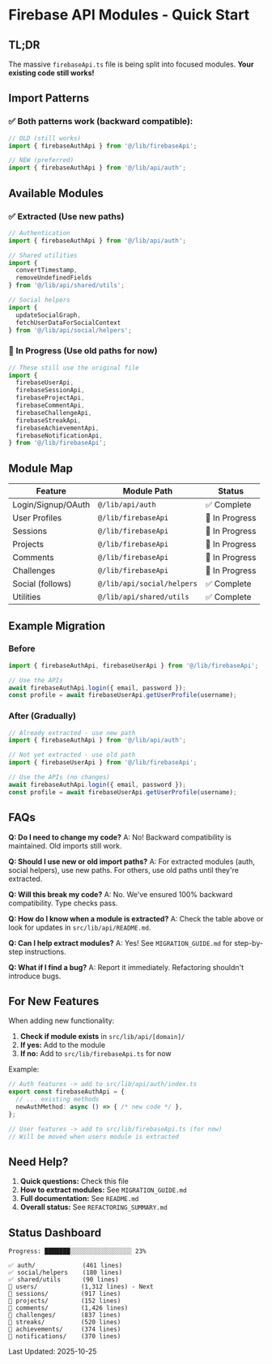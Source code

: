 # Firebase API Modules - Quick Start

## TL;DR

The massive `firebaseApi.ts` file is being split into focused modules. **Your existing code still works!**

## Import Patterns

### ✅ Both patterns work (backward compatible):

```typescript
// OLD (still works)
import { firebaseAuthApi } from '@/lib/firebaseApi';

// NEW (preferred)
import { firebaseAuthApi } from '@/lib/api/auth';
```

## Available Modules

### ✅ Extracted (Use new paths)

```typescript
// Authentication
import { firebaseAuthApi } from '@/lib/api/auth';

// Shared utilities
import {
  convertTimestamp,
  removeUndefinedFields
} from '@/lib/api/shared/utils';

// Social helpers
import {
  updateSocialGraph,
  fetchUserDataForSocialContext
} from '@/lib/api/social/helpers';
```

### 🚧 In Progress (Use old paths for now)

```typescript
// These still use the original file
import {
  firebaseUserApi,
  firebaseSessionApi,
  firebaseProjectApi,
  firebaseCommentApi,
  firebaseChallengeApi,
  firebaseStreakApi,
  firebaseAchievementApi,
  firebaseNotificationApi,
} from '@/lib/firebaseApi';
```

## Module Map

| Feature | Module Path | Status |
|---------|-------------|--------|
| Login/Signup/OAuth | `@/lib/api/auth` | ✅ Complete |
| User Profiles | `@/lib/firebaseApi` | 🚧 In Progress |
| Sessions | `@/lib/firebaseApi` | 🚧 In Progress |
| Projects | `@/lib/firebaseApi` | 🚧 In Progress |
| Comments | `@/lib/firebaseApi` | 🚧 In Progress |
| Challenges | `@/lib/firebaseApi` | 🚧 In Progress |
| Social (follows) | `@/lib/api/social/helpers` | ✅ Complete |
| Utilities | `@/lib/api/shared/utils` | ✅ Complete |

## Example Migration

### Before
```typescript
import { firebaseAuthApi, firebaseUserApi } from '@/lib/firebaseApi';

// Use the APIs
await firebaseAuthApi.login({ email, password });
const profile = await firebaseUserApi.getUserProfile(username);
```

### After (Gradually)
```typescript
// Already extracted - use new path
import { firebaseAuthApi } from '@/lib/api/auth';

// Not yet extracted - use old path
import { firebaseUserApi } from '@/lib/firebaseApi';

// Use the APIs (no changes)
await firebaseAuthApi.login({ email, password });
const profile = await firebaseUserApi.getUserProfile(username);
```

## FAQs

**Q: Do I need to change my code?**
A: No! Backward compatibility is maintained. Old imports still work.

**Q: Should I use new or old import paths?**
A: For extracted modules (auth, social helpers), use new paths. For others, use old paths until they're extracted.

**Q: Will this break my code?**
A: No. We've ensured 100% backward compatibility. Type checks pass.

**Q: How do I know when a module is extracted?**
A: Check the table above or look for updates in `src/lib/api/README.md`.

**Q: Can I help extract modules?**
A: Yes! See `MIGRATION_GUIDE.md` for step-by-step instructions.

**Q: What if I find a bug?**
A: Report it immediately. Refactoring shouldn't introduce bugs.

## For New Features

When adding new functionality:

1. **Check if module exists** in `src/lib/api/[domain]/`
2. **If yes:** Add to the module
3. **If no:** Add to `src/lib/firebaseApi.ts` for now

Example:
```typescript
// Auth features -> add to src/lib/api/auth/index.ts
export const firebaseAuthApi = {
  // ... existing methods
  newAuthMethod: async () => { /* new code */ },
};

// User features -> add to src/lib/firebaseApi.ts (for now)
// Will be moved when users module is extracted
```

## Need Help?

1. **Quick questions:** Check this file
2. **How to extract modules:** See `MIGRATION_GUIDE.md`
3. **Full documentation:** See `README.md`
4. **Overall status:** See `REFACTORING_SUMMARY.md`

## Status Dashboard

```
Progress: ███████░░░░░░░░░░░░░░░░░ 23%

✅ auth/             (461 lines)
✅ social/helpers    (180 lines)
✅ shared/utils      (90 lines)
🚧 users/            (1,312 lines) - Next
🚧 sessions/         (917 lines)
🚧 projects/         (152 lines)
🚧 comments/         (1,426 lines)
🚧 challenges/       (837 lines)
🚧 streaks/          (520 lines)
🚧 achievements/     (374 lines)
🚧 notifications/    (370 lines)
```

Last Updated: 2025-10-25
